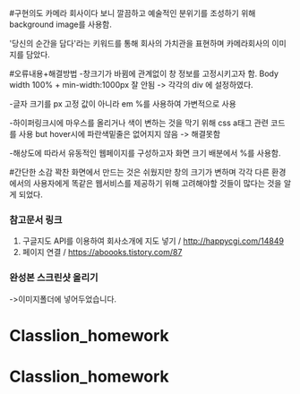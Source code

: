 
#구현의도
카메라 회사이다 보니 깔끔하고 예술적인 분위기를 조성하기 위해 background image를 사용함. 

'당신의 순간을 담다'라는 키워드를 통해 회사의 가치관을 표현하며 카메라회사의 이미지를 담았다.

#오류내용+해결방법
-창크기가 바뀜에 관계없이 창 정보를 고정시키고자 함.
Body width 100% + min-width:1000px  잘 안됨
-> 각각의 div 에 설정하였다.

-글자 크기를 px 고정 값이 아니라 em %를 사용하여 가변적으로 사용

-하이퍼링크시에 마우스를 올리거나 색이 변하는 것을 막기 위해 
css a태그 관련 코드를 사용 but hover시에 파란색밑줄은 없어지지 않음 -> 해결못함

-해상도에 따라서 유동적인 웹페이지를 구성하고자 화면 크기 배분에서 %를 사용함.


#간단한 소감
꽉찬 화면에서 만드는 것은 쉬웠지만 창의 크기가 변하며 각각 다른 환경에서의 사용자에게 똑같은 웹서비스를 제공하기 위해 고려해야할 것들이 많다는 것을 알게 되었다.

### 참고문서 링크
1. 구글지도 API를 이용하여 회사소개에 지도 넣기 / http://happycgi.com/14849
2. 페이지 연결 /
https://aboooks.tistory.com/87

### 완성본 스크린샷 올리기
->이미지폴더에 넣어두었습니다.
# Classlion_homework
# Classlion_homework
